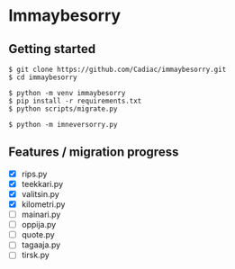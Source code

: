 # Immaybesorry

## Getting started

```
$ git clone https://github.com/Cadiac/immaybesorry.git
$ cd immaybesorry

$ python -m venv immaybesorry
$ pip install -r requirements.txt
$ python scripts/migrate.py

$ python -m imneversorry.py
```

## Features / migration progress

- [x] rips.py
- [x] teekkari.py
- [x] valitsin.py
- [X] kilometri.py
- [ ] mainari.py
- [ ] oppija.py
- [ ] quote.py
- [ ] tagaaja.py
- [ ] tirsk.py
